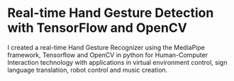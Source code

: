 # Real-time Hand Gesture Detection with TensorFlow and OpenCV
 I created a real-time Hand Gesture Recognizer using the MediaPipe framework, Tensorflow and OpenCV in python for Human-Computer Interaction technology with applications in virtual environment control, sign language translation, robot control and music creation.
